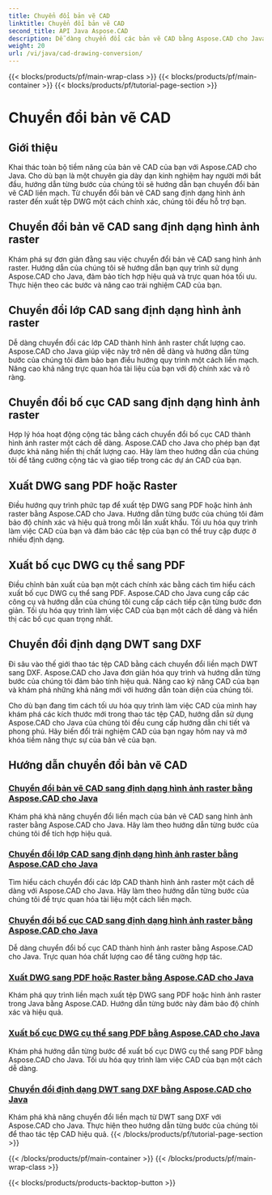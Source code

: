 ```yaml
---
title: Chuyển đổi bản vẽ CAD
linktitle: Chuyển đổi bản vẽ CAD
second_title: API Java Aspose.CAD
description: Dễ dàng chuyển đổi các bản vẽ CAD bằng Aspose.CAD cho Java. Tìm hiểu cách chuyển đổi, xuất và tối ưu hóa tệp CAD của bạn một cách chính xác bằng cách sử dụng hướng dẫn từng bước của chúng tôi.
weight: 20
url: /vi/java/cad-drawing-conversion/
---
```


{{< blocks/products/pf/main-wrap-class >}}
{{< blocks/products/pf/main-container >}}
{{< blocks/products/pf/tutorial-page-section >}}

# Chuyển đổi bản vẽ CAD


## Giới thiệu

Khai thác toàn bộ tiềm năng của bản vẽ CAD của bạn với Aspose.CAD cho Java. Cho dù bạn là một chuyên gia dày dạn kinh nghiệm hay người mới bắt đầu, hướng dẫn từng bước của chúng tôi sẽ hướng dẫn bạn chuyển đổi bản vẽ CAD liền mạch. Từ chuyển đổi bản vẽ CAD sang định dạng hình ảnh raster đến xuất tệp DWG một cách chính xác, chúng tôi đều hỗ trợ bạn.

## Chuyển đổi bản vẽ CAD sang định dạng hình ảnh raster

Khám phá sự đơn giản đằng sau việc chuyển đổi bản vẽ CAD sang hình ảnh raster. Hướng dẫn của chúng tôi sẽ hướng dẫn bạn quy trình sử dụng Aspose.CAD cho Java, đảm bảo tích hợp hiệu quả và trực quan hóa tối ưu. Thực hiện theo các bước và nâng cao trải nghiệm CAD của bạn.

## Chuyển đổi lớp CAD sang định dạng hình ảnh raster

Dễ dàng chuyển đổi các lớp CAD thành hình ảnh raster chất lượng cao. Aspose.CAD cho Java giúp việc này trở nên dễ dàng và hướng dẫn từng bước của chúng tôi đảm bảo bạn điều hướng quy trình một cách liền mạch. Nâng cao khả năng trực quan hóa tài liệu của bạn với độ chính xác và rõ ràng.

## Chuyển đổi bố cục CAD sang định dạng hình ảnh raster

Hợp lý hóa hoạt động cộng tác bằng cách chuyển đổi bố cục CAD thành hình ảnh raster một cách dễ dàng. Aspose.CAD cho Java cho phép bạn đạt được khả năng hiển thị chất lượng cao. Hãy làm theo hướng dẫn của chúng tôi để tăng cường cộng tác và giao tiếp trong các dự án CAD của bạn.

## Xuất DWG sang PDF hoặc Raster

Điều hướng quy trình phức tạp để xuất tệp DWG sang PDF hoặc hình ảnh raster bằng Aspose.CAD cho Java. Hướng dẫn từng bước của chúng tôi đảm bảo độ chính xác và hiệu quả trong mỗi lần xuất khẩu. Tối ưu hóa quy trình làm việc CAD của bạn và đảm bảo các tệp của bạn có thể truy cập được ở nhiều định dạng.

## Xuất bố cục DWG cụ thể sang PDF

Điều chỉnh bản xuất của bạn một cách chính xác bằng cách tìm hiểu cách xuất bố cục DWG cụ thể sang PDF. Aspose.CAD cho Java cung cấp các công cụ và hướng dẫn của chúng tôi cung cấp cách tiếp cận từng bước đơn giản. Tối ưu hóa quy trình làm việc CAD của bạn một cách dễ dàng và hiển thị các bố cục quan trọng nhất.

## Chuyển đổi định dạng DWT sang DXF

Đi sâu vào thế giới thao tác tệp CAD bằng cách chuyển đổi liền mạch DWT sang DXF. Aspose.CAD cho Java đơn giản hóa quy trình và hướng dẫn từng bước của chúng tôi đảm bảo tính hiệu quả. Nâng cao kỹ năng CAD của bạn và khám phá những khả năng mới với hướng dẫn toàn diện của chúng tôi.

Cho dù bạn đang tìm cách tối ưu hóa quy trình làm việc CAD của mình hay khám phá các kích thước mới trong thao tác tệp CAD, hướng dẫn sử dụng Aspose.CAD cho Java của chúng tôi đều cung cấp hướng dẫn chi tiết và phong phú. Hãy biến đổi trải nghiệm CAD của bạn ngay hôm nay và mở khóa tiềm năng thực sự của bản vẽ của bạn.
## Hướng dẫn chuyển đổi bản vẽ CAD
### [Chuyển đổi bản vẽ CAD sang định dạng hình ảnh raster bằng Aspose.CAD cho Java](./convert-cad-drawing-to-raster-image/)
Khám phá khả năng chuyển đổi liền mạch của bản vẽ CAD sang hình ảnh raster bằng Aspose.CAD cho Java. Hãy làm theo hướng dẫn từng bước của chúng tôi để tích hợp hiệu quả.
### [Chuyển đổi lớp CAD sang định dạng hình ảnh raster bằng Aspose.CAD cho Java](./convert-cad-layer-to-raster-image/)
Tìm hiểu cách chuyển đổi các lớp CAD thành hình ảnh raster một cách dễ dàng với Aspose.CAD cho Java. Hãy làm theo hướng dẫn từng bước của chúng tôi để trực quan hóa tài liệu một cách liền mạch.
### [Chuyển đổi bố cục CAD sang định dạng hình ảnh raster bằng Aspose.CAD cho Java](./convert-cad-layout-to-raster-image/)
Dễ dàng chuyển đổi bố cục CAD thành hình ảnh raster bằng Aspose.CAD cho Java. Trực quan hóa chất lượng cao để tăng cường hợp tác.
### [Xuất DWG sang PDF hoặc Raster bằng Aspose.CAD cho Java](./export-dwg-to-pdf-or-raster/)
Khám phá quy trình liền mạch xuất tệp DWG sang PDF hoặc hình ảnh raster trong Java bằng Aspose.CAD. Hướng dẫn từng bước này đảm bảo độ chính xác và hiệu quả.
### [Xuất bố cục DWG cụ thể sang PDF bằng Aspose.CAD cho Java](./export-specific-dwg-layout-to-pdf/)
Khám phá hướng dẫn từng bước để xuất bố cục DWG cụ thể sang PDF bằng Aspose.CAD cho Java. Tối ưu hóa quy trình làm việc CAD của bạn một cách dễ dàng.
### [Chuyển đổi định dạng DWT sang DXF bằng Aspose.CAD cho Java](./convert-dwt-to-dxf/)
Khám phá khả năng chuyển đổi liền mạch từ DWT sang DXF với Aspose.CAD cho Java. Thực hiện theo hướng dẫn từng bước của chúng tôi để thao tác tệp CAD hiệu quả.
{{< /blocks/products/pf/tutorial-page-section >}}

{{< /blocks/products/pf/main-container >}}
{{< /blocks/products/pf/main-wrap-class >}}

{{< blocks/products/products-backtop-button >}}
